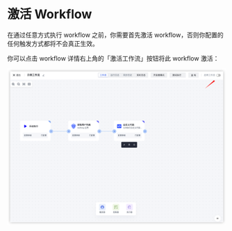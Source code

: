 # 激活 Workflow

在通过任意方式执行 workflow 之前，你需要首先激活 workflow，否则你配置的任何触发方式都将不会真正生效。

你可以点击 workflow 详情右上角的「激活工作流」按钮将此 workflow 激活：

![](../static/FDhcb7K0Wo3cOHxM4auchbZAnVh.png)
